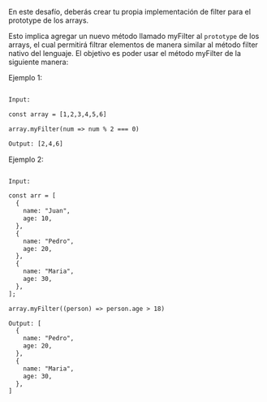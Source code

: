 En este desafío, deberás crear tu propia implementación de filter para el prototype de los arrays.

Esto implica agregar un nuevo método llamado myFilter al `prototype` de los arrays, el cual permitirá filtrar elementos de manera similar al método filter nativo del lenguaje. El objetivo es poder usar el método myFilter de la siguiente manera:

Ejemplo 1:

```txt

Input:

const array = [1,2,3,4,5,6]

array.myFilter(num => num % 2 === 0)

Output: [2,4,6]

```

Ejemplo 2:

```txt

Input:

const arr = [
  {
    name: "Juan",
    age: 10,
  },
  {
    name: "Pedro",
    age: 20,
  },
  {
    name: "Maria",
    age: 30,
  },
];

array.myFilter((person) => person.age > 18)

Output: [
  {
    name: "Pedro",
    age: 20,
  },
  {
    name: "Maria",
    age: 30,
  },
]

```
